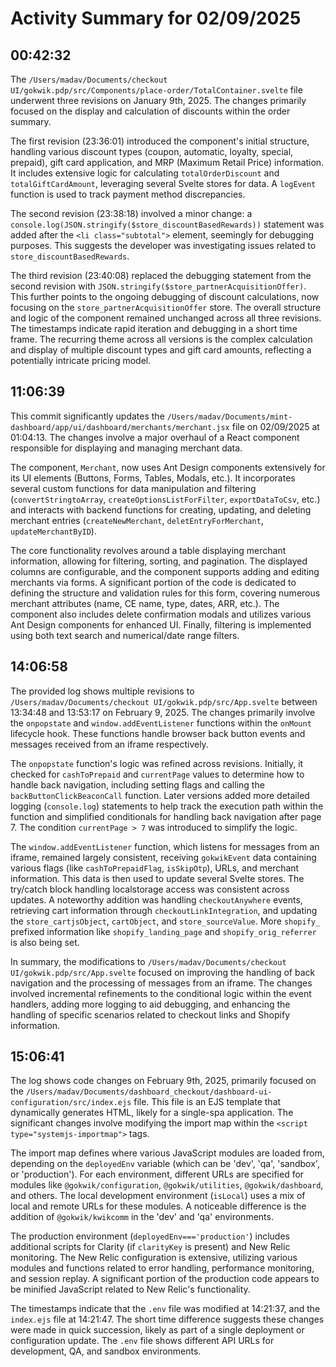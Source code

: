 # Activity Summary for 02/09/2025

## 00:42:32
The `/Users/madav/Documents/checkout UI/gokwik.pdp/src/Components/place-order/TotalContainer.svelte` file underwent three revisions on January 9th, 2025.  The changes primarily focused on the display and calculation of discounts within the order summary.

The first revision (23:36:01) introduced the component's initial structure, handling various discount types (coupon, automatic, loyalty, special, prepaid), gift card application, and  MRP (Maximum Retail Price) information.  It includes extensive logic for calculating `totalOrderDiscount` and `totalGiftCardAmount`, leveraging several Svelte stores for data.  A `logEvent` function is used to track payment method discrepancies.

The second revision (23:38:18) involved a minor change: a `console.log(JSON.stringify($store_discountBasedRewards))` statement was added after the `<li class="subtotal">` element, seemingly for debugging purposes.  This suggests the developer was investigating issues related to  `store_discountBasedRewards`.

The third revision (23:40:08) replaced the debugging statement from the second revision with `JSON.stringify($store_partnerAcquisitionOffer)`. This further points to the ongoing debugging of discount calculations, now focusing on the `store_partnerAcquisitionOffer` store. The overall structure and logic of the component remained unchanged across all three revisions.  The timestamps indicate rapid iteration and debugging in a short time frame.  The recurring theme across all versions is the complex calculation and display of multiple discount types and gift card amounts, reflecting a potentially intricate pricing model.


## 11:06:39
This commit significantly updates the `/Users/madav/Documents/mint-dashboard/app/ui/dashboard/merchants/merchant.jsx` file on 02/09/2025 at 01:04:13.  The changes involve a major overhaul of a React component responsible for displaying and managing merchant data.

The component, `Merchant`, now uses Ant Design components extensively for its UI elements (Buttons, Forms, Tables, Modals, etc.).  It incorporates several custom functions for data manipulation and filtering (`convertStringtoArray`, `createOptionsListForFilter`, `exportDataToCsv`, etc.) and interacts with backend functions for creating, updating, and deleting merchant entries (`createNewMerchant`, `deletEntryForMerchant`, `updateMerchantByID`).

The core functionality revolves around a table displaying merchant information, allowing for filtering, sorting, and pagination.  The displayed columns are configurable, and the component supports adding and editing merchants via forms.  A significant portion of the code is dedicated to defining the structure and validation rules for this form, covering numerous merchant attributes (name, CE name, type, dates, ARR, etc.).  The component also includes delete confirmation modals and utilizes various Ant Design components for enhanced UI.  Finally, filtering is implemented using both text search and numerical/date range filters.


## 14:06:58
The provided log shows multiple revisions to `/Users/madav/Documents/checkout UI/gokwik.pdp/src/App.svelte`  between 13:34:48 and 13:53:17 on February 9, 2025.  The changes primarily involve the `onpopstate` and `window.addEventListener` functions within the `onMount` lifecycle hook.  These functions handle browser back button events and messages received from an iframe respectively.

The `onpopstate` function's logic was refined across revisions.  Initially, it checked for `cashToPrepaid` and `currentPage` values to determine how to handle back navigation, including setting flags and calling the `backButtonClickBeaconCall` function. Later versions added more detailed logging (`console.log`) statements to help track the execution path within the function and simplified conditionals for handling back navigation after page 7.  The condition `currentPage > 7` was introduced to simplify the logic.


The `window.addEventListener` function, which listens for messages from an iframe, remained largely consistent, receiving `gokwikEvent` data containing various flags (like `cashToPrepaidFlag`, `isSkipOtp`), URLs, and merchant information.  This data is then used to update several Svelte stores. The try/catch block handling localstorage access was consistent across updates.  A noteworthy addition was handling  `checkoutAnywhere` events, retrieving cart information through `checkoutLinkIntegration`, and updating the `store_cartjsObject`, `cartObject`, and `store_sourceValue`.  More  `shopify_` prefixed information like `shopify_landing_page` and `shopify_orig_referrer` is also being set.


In summary, the modifications to `/Users/madav/Documents/checkout UI/gokwik.pdp/src/App.svelte` focused on improving the handling of back navigation and the processing of messages from an iframe.  The changes involved incremental refinements to the conditional logic within the event handlers, adding more logging to aid debugging, and enhancing the handling of specific scenarios related to checkout links and Shopify information.


## 15:06:41
The log shows code changes on February 9th, 2025, primarily focused on the `/Users/madav/Documents/dashboard_checkout/dashboard-ui-configuration/src/index.ejs` file.  This file is an EJS template that dynamically generates HTML, likely for a single-spa application.  The significant changes involve modifying the import map within the `<script type="systemjs-importmap">` tags.

The import map defines where various JavaScript modules are loaded from, depending on the `deployedEnv` variable (which can be 'dev', 'qa', 'sandbox', or 'production').  For each environment, different URLs are specified for modules like `@gokwik/configuration`, `@gokwik/utilities`, `@gokwik/dashboard`, and others.  The local development environment (`isLocal`) uses a mix of local and remote URLs for these modules.  A noticeable difference is the addition of `@gokwik/kwikcomm` in the 'dev' and 'qa' environments.

The production environment (`deployedEnv==='production'`) includes additional scripts for Clarity (if `clarityKey` is present) and New Relic monitoring.  The New Relic configuration is extensive, utilizing various modules and functions related to error handling, performance monitoring, and session replay.  A significant portion of the production code appears to be minified JavaScript related to New Relic's functionality.

The timestamps indicate that the `.env` file was modified at 14:21:37, and the `index.ejs` file at 14:21:47. The short time difference suggests these changes were made in quick succession, likely as part of a single deployment or configuration update.  The `.env` file shows different API URLs for development, QA, and sandbox environments.
